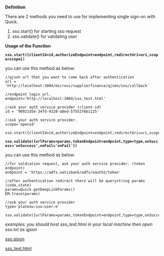 **Definition**

There are 2 methods you need to use for implementing single sign-on with Quick.
1.	sso.start() for starting sso request
2.	sso.validate() for validating user

**Usage of the Function**


**`sso.start({clientId=id,authorizeEndpoint=endpoint,redirectUri=uri,scope=scope})`**

you can use this method as below:
```
//qjson url that you want to come back after authentication
uri = 'http://localhost:3004/microui/supplierfinance/qjson/sso/callback'

//endpoint login url. 
endpoint='http://localhost:3004/sso_test.html'

//ask your auth service provider (client-id)
id = '90921d5e-34fd-4328-a8ed-57552f6b1125'

//ask your auth service provider.
scope='openid'

sso.start({clientId=id,authorizeEndpoint=endpoint,redirectUri=uri,scope=scope})
```




**`sso.validate({urlParams=params,tokenEndpoint=endpoint,type=type,onSuccess='onSuccess',onFail='onFail'})`**

you can use this method as below:

```
//for valdiation request, ask your auth service provider. (token endpoint)
endpoint = 'https://adfs.uatisbank/adfs/oauth2/token'

//after authentication redirect there will be querystring params (code,state)
params=Quick.getDeepLinkParams()
EM.trace(params)

//ask your auth service provider
type='plateau:sso:user:e'

sso.validate({urlParams=params,tokenEndpoint=endpoint,type=type,onSuccess='onSuccess',onFail='onFail'})
```

_examples: you should host sso_test.html in your local machine then open sso.txt as qjson_

<a href="" onclick="this.href='?q=qjsons/sso.qjson'; this.target=(window.location !== window.parent.location) ? '' : '_blank';"  target=''>sso.qjson</a>

<a href="https://cdn.softtech.com.tr/ngsp-quick/nemo/dev/mdScripts/singleSignOn/sso_test.html" target="_blank">sso_test.html</a>